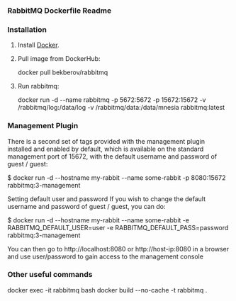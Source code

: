 ### RabbitMQ Dockerfile Readme ###



### Installation ###

1. Install [Docker](https://www.docker.com/).

2. Pull image from DockerHub:

   docker pull bekberov/rabbitmq


3. Run rabbitmq:

   docker run -d --name rabbitmq -p 5672:5672 -p 15672:15672 -v /rabbitmq/log:/data/log -v /rabbitmq/data:/data/mnesia rabbitmq:latest




### Management Plugin ###

There is a second set of tags provided with the management plugin installed and enabled by default, which is available on the standard management port of 15672, with the default username and password of guest / guest:

$ docker run -d --hostname my-rabbit --name some-rabbit -p 8080:15672 rabbitmq:3-management

Setting default user and password
If you wish to change the default username and password of guest / guest, you can do:

$ docker run -d --hostname my-rabbit --name some-rabbit -e RABBITMQ_DEFAULT_USER=user -e RABBITMQ_DEFAULT_PASS=password rabbitmq:3-management

You can then go to http://localhost:8080 or http://host-ip:8080 in a browser and use user/password to gain access to the management console



### Other useful commands ###

docker exec -it rabbitmq bash
docker build --no-cache -t rabbitmq .
